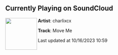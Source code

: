 ## Currently Playing on SoundCloud

[<img align="left" width="100" src="https://i1.sndcdn.com/artworks-KvaaIYfD5Oto-0-t500x500.jpg">](https://soundcloud.com/charlixcx/move-me?in=charlixcx/sets/crash-deluxe-1)

**Artist**: charlixcx 

**Track**: Move Me

Last updated at 10/16/2023 10:59
